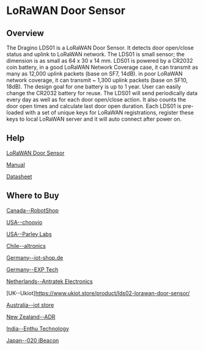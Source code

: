 # LoRaWAN Door Sensor

## Overview
The Dragino LDS01 is a LoRaWAN Door Sensor. It detects door open/close status and uplink to
LoRaWAN network. The LDS01 is small sensor; the dimension is as small as 64 x 30 x 14 mm.
LDS01 is powered by a CR2032 coin battery, in a good LoRaWAN Network Coverage case, it can
transmit as many as 12,000 uplink packets (base on SF7, 14dB). in poor LoRaWAN network
coverage, it can transmit ~ 1,300 uplink packets (base on SF10, 18dB). The design goal for one
battery is up to 1 year. User can easily change the CR2032 battery for reuse.
The LDS01 will send periodically data every day as well as for each door open/close action. It also
counts the door open times and calculate last door open duration.
Each LDS01 is pre-loaded with a set of unique keys for LoRaWAN registrations, register these keys
to local LoRaWAN server and it will auto connect after power on. 

## Help
[LoRaWAN Door Sensor](https://www.dragino.com/products/lorawan-nb-iot-door-sensor-water-leak/item/157-lds01.html)

[Manual](https://www.dragino.com/downloads/downloads/LoRa_End_Node/LDS01/LDS01_LoRaWAN_Door_Sensor_UserManual_v1.4.0.pdf)

[Datasheet](https://www.dragino.com/downloads/downloads/LoRa_End_Node/LDS01/Datasheet_LDS01_Door_Sensor.pdf)


## Where to Buy

[Canada--RobotShop](https://www.robotshop.com/en/dragino-lorawan-door-sensor-us915.html)

[USA--choovio](https://www.choovio.com/product/lds02-lorawan-door-sensor/)

[USA--Parley Labs](https://shop.parleylabs.com/collections/dragino/products/lds01-lorawan-door-sensor-us915)

[Chile--altronics](https://altronics.cl/sensor-puerta-lds02)

[Germany--iot-shop.de](https://iot-shop.de/shop/category/marke-dragino-105)

[Germany--EXP Tech](https://www.exp-tech.de/plattformen/lora/10312/lds02-eu868-lorawan-door-sensor)

[Netherlands--Antratek Electronics](https://www.antratek.nl/lds02-lorawan-door-sensor)

[UK--Ukiot]https://www.ukiot.store/product/lds02-lorawan-door-sensor/

[Australia--iot store](https://www.iot-store.com.au/products/lds02-lorawan-wireless-door-window-sensor?_pos=1&_sid=b258e61ac&_ss=r)

[New Zealand--ADR](https://www.adriley.co.nz/products-and-services/iot-range)

[India--Enthu Technology](https://www.enthutech.in/zh_HK/shop/product/lds02-lorawan-door-sensor-v2-2788?search=LDS02)

[Japan--020 iBeacon](https://www.thethingsnetwork.org/device-repository/devices/dragino/lds01/)